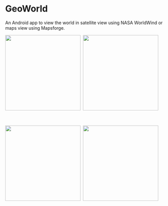 # GeoWorld
An Android app to view the world in satellite view using NASA WorldWind or maps view using Mapsforge.

<kbd>
    <p align="left">
          <img src="https://user-images.githubusercontent.com/64337291/173960896-fc77b863-c549-466f-91e3-0048d10ef3ff.png" width="240" />
          <img src="https://user-images.githubusercontent.com/64337291/173960906-11259138-b4d8-4050-a7cf-28699dd1ffcc.png" width="240" /> 
    </p>
</kbd>
<br>
<kbd>
    <p align="left">
        <img src="https://user-images.githubusercontent.com/64337291/173960911-16e6ce0d-f46e-4b28-ac53-321440b088a7.png" width="240" />
        <img src="https://user-images.githubusercontent.com/64337291/173960917-e0ca09cc-542b-4bf1-89ea-1e319a8f7f86.png" width="240" />
    </p>
</kbd>
